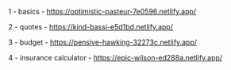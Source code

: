 1 - basics - https://optimistic-pasteur-7e0596.netlify.app/

2 - quotes - https://kind-bassi-e5d1bd.netlify.app/

3 - budget - https://pensive-hawking-32273c.netlify.app/

4 - insurance calculator - https://epic-wilson-ed288a.netlify.app/
